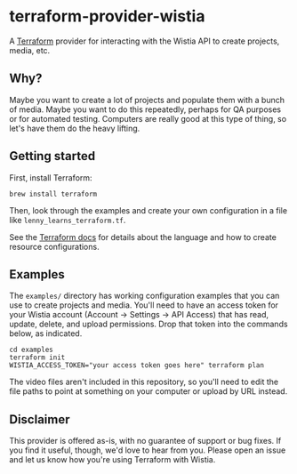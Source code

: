 # terraform-provider-wistia

A [Terraform](https://www.terraform.io/) provider for interacting with the Wistia API to create projects, media, etc.

## Why?

Maybe you want to create a lot of projects and populate them with a bunch of media. Maybe you want to do this repeatedly,
perhaps for QA purposes or for automated testing. Computers are really good at this type of thing, so let's have them do
the heavy lifting.

## Getting started

First, install Terraform:

```
brew install terraform
```

Then, look through the examples and create your own configuration in a file like `lenny_learns_terraform.tf`.

See the [Terraform docs](https://www.terraform.io/docs/language/index.html) for details about the language and how to
create resource configurations.

## Examples

The `examples/` directory has working configuration examples that you can use to create projects and media. You'll need 
to have an access token for your Wistia account (Account -> Settings -> API Access) that has read, update, delete, and 
upload permissions. Drop that token into the commands below, as indicated.

```
cd examples
terraform init
WISTIA_ACCESS_TOKEN="your access token goes here" terraform plan
```

The video files aren't included in this repository, so you'll need to edit the file paths to point at something on your
computer or upload by URL instead.

## Disclaimer

This provider is offered as-is, with no guarantee of support or bug fixes. If you find it useful, though, we'd love to
hear from you. Please open an issue and let us know how you're using Terraform with Wistia.
